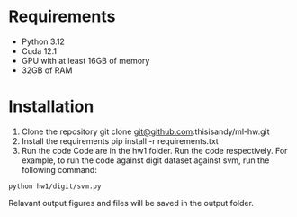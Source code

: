 # Requirements
- Python 3.12
- Cuda 12.1
- GPU with at least 16GB of memory
- 32GB of RAM

# Installation
1. Clone the repository
git clone git@github.com:thisisandy/ml-hw.git
2. Install the requirements
pip install -r requirements.txt
3. Run the code
Code are in the hw1 folder. Run the code respectively.
For example, to run the code against digit dataset against svm, run the following command:
```
python hw1/digit/svm.py
```

Relavant output figures and files will be saved in the output folder.
